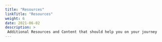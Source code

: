 ```yaml
---
title: "Resources"
linkTitle: "Resources"
weight: 6
date: 2021-06-02
description: >
 Additional Resources and Content that should help you on your journey developing apps with the @platform.
---
```


